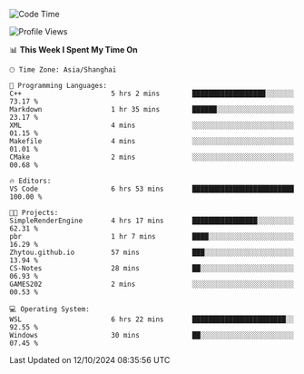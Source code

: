 <!--START_SECTION:waka-->
![Code Time](http://img.shields.io/badge/Code%20Time-2%2C040%20hrs%2041%20mins-blue)

![Profile Views](http://img.shields.io/badge/Profile%20Views-0-blue)

📊 **This Week I Spent My Time On** 

```text
🕑︎ Time Zone: Asia/Shanghai

💬 Programming Languages: 
C++                      5 hrs 2 mins        ██████████████████░░░░░░░   73.17 % 
Markdown                 1 hr 35 mins        ██████░░░░░░░░░░░░░░░░░░░   23.17 % 
XML                      4 mins              ░░░░░░░░░░░░░░░░░░░░░░░░░   01.15 % 
Makefile                 4 mins              ░░░░░░░░░░░░░░░░░░░░░░░░░   01.01 % 
CMake                    2 mins              ░░░░░░░░░░░░░░░░░░░░░░░░░   00.68 % 

🔥 Editors: 
VS Code                  6 hrs 53 mins       █████████████████████████   100.00 % 

🐱‍💻 Projects: 
SimpleRenderEngine       4 hrs 17 mins       ████████████████░░░░░░░░░   62.31 % 
pbr                      1 hr 7 mins         ████░░░░░░░░░░░░░░░░░░░░░   16.29 % 
Zhytou.github.io         57 mins             ███░░░░░░░░░░░░░░░░░░░░░░   13.94 % 
CS-Notes                 28 mins             ██░░░░░░░░░░░░░░░░░░░░░░░   06.93 % 
GAMES202                 2 mins              ░░░░░░░░░░░░░░░░░░░░░░░░░   00.53 % 

💻 Operating System: 
WSL                      6 hrs 22 mins       ███████████████████████░░   92.55 % 
Windows                  30 mins             ██░░░░░░░░░░░░░░░░░░░░░░░   07.45 % 
```


 Last Updated on 12/10/2024 08:35:56 UTC
<!--END_SECTION:waka-->
